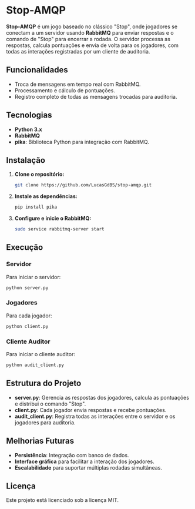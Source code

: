 # Stop-AMQP

**Stop-AMQP** é um jogo baseado no clássico "Stop", onde jogadores se conectam a um servidor usando **RabbitMQ** para enviar respostas e o comando de "Stop" para encerrar a rodada. O servidor processa as respostas, calcula pontuações e envia de volta para os jogadores, com todas as interações registradas por um cliente de auditoria.

## Funcionalidades
- Troca de mensagens em tempo real com RabbitMQ.
- Processamento e cálculo de pontuações.
- Registro completo de todas as mensagens trocadas para auditoria.
  
## Tecnologias
- **Python 3.x**
- **RabbitMQ**
- **pika**: Biblioteca Python para integração com RabbitMQ.

## Instalação
1. **Clone o repositório:**
   ```bash
   git clone https://github.com/LucasGdBS/stop-amqp.git
   ```
2. **Instale as dependências:**
   ```bash
   pip install pika
   ```

3. **Configure e inicie o RabbitMQ:**
   ```bash
   sudo service rabbitmq-server start
   ```

## Execução
### Servidor
Para iniciar o servidor:
```bash
python server.py
```

### Jogadores
Para cada jogador:
```bash
python client.py
```

### Cliente Auditor
Para iniciar o cliente auditor:
```bash
python audit_client.py
```

## Estrutura do Projeto
- **server.py**: Gerencia as respostas dos jogadores, calcula as pontuações e distribui o comando "Stop".
- **client.py**: Cada jogador envia respostas e recebe pontuações.
- **audit_client.py**: Registra todas as interações entre o servidor e os jogadores para auditoria.

## Melhorias Futuras
- **Persistência**: Integração com banco de dados.
- **Interface gráfica** para facilitar a interação dos jogadores.
- **Escalabilidade** para suportar múltiplas rodadas simultâneas.

## Licença
Este projeto está licenciado sob a licença MIT.
